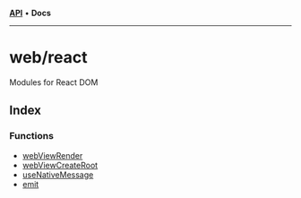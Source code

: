 [**API**](../../API.md) • **Docs**

***

# web/react

Modules for React DOM

## Index

### Functions

- [webViewRender](functions/webViewRender.md)
- [webViewCreateRoot](functions/webViewCreateRoot.md)
- [useNativeMessage](functions/useNativeMessage.md)
- [emit](functions/emit.md)
